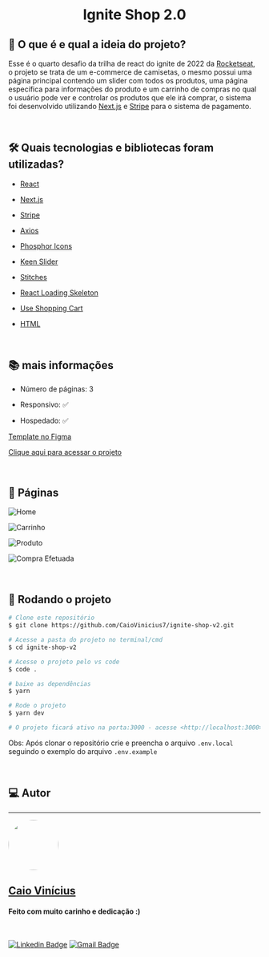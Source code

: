 <h1 align="center"> 
	Ignite Shop 2.0
</h1>

## 💭 O que é e qual a ideia do projeto?

Esse é o quarto desafio da trilha de react do ignite de 2022 da [Rocketseat](https://www.rocketseat.com.br/), o projeto se trata de um e-commerce de camisetas, o mesmo possui uma página principal contendo um slider com todos os produtos, uma página específica para informações do produto e um carrinho de compras no qual o usuário pode ver e controlar os produtos que ele irá comprar, o sistema foi desenvolvido utilizando [Next.js](https://nextjs.org/) e [Stripe](https://stripe.com/br) para o sistema de pagamento.

<br>

## 🛠 Quais tecnologias e bibliotecas foram utilizadas?

- [React](https://pt-br.reactjs.org/)

- [Next.js](https://nextjs.org/)

- [Stripe](https://www.npmjs.com/package/stripe)

- [Axios](https://axios-http.com/ptbr/)

- [Phosphor Icons](https://phosphoricons.com/)

- [Keen Slider](https://keen-slider.io/)

- [Stitches](https://stitches.dev/)

- [React Loading Skeleton](https://github.com/dvtng/react-loading-skeleton)

- [Use Shopping Cart](https://useshoppingcart.com/)

- [HTML](https://developer.mozilla.org/pt-BR/docs/Web/HTML)

<br>

## 📚 mais informações

- Número de páginas: 3

- Responsivo: ✅

- Hospedado: ✅

[Template no Figma](<https://www.figma.com/file/XZIcRuhshikPlXRDZg2s6h/Ignite-Shop-2.0-(Copy)?node-id=0%3A1>)

[Clique aqui para acessar o projeto](https://ignite-shop-v2-r9y4.vercel.app/)

<br>

## 📝 Páginas

![Home](https://i.imgur.com/UFd6UGj.png)

![Carrinho](https://i.imgur.com/GwT205y.png)

![Produto](https://i.imgur.com/FQhTvXg.png)

![Compra Efetuada](https://i.imgur.com/Fd8Mwd5.png)

<br>

## 🎲 Rodando o projeto

```bash
# Clone este repositório
$ git clone https://github.com/CaioVinicius7/ignite-shop-v2.git

# Acesse a pasta do projeto no terminal/cmd
$ cd ignite-shop-v2

# Acesse o projeto pelo vs code
$ code .

# baixe as dependências
$ yarn

# Rode o projeto
$ yarn dev

# O projeto ficará ativo na porta:3000 - acesse <http://localhost:3000>
```

Obs: Após clonar o repositório crie e preencha o arquivo `.env.local` seguindo o exemplo do arquivo `.env.example`

<br>

## 💻 Autor

---

<a href="https://www.linkedin.com/in/caio-vin%C3%ADcius-87a761200/">
 <img style="border-radius: 50%;" src="https://avatars.githubusercontent.com/u/62827681?s=400&u=f0b18831e6690a901f956d637933b9ee2dca3104&v=4" width="100px;" alt=""/>
 <br>
 <h2><b>Caio Vinícius</b></h2></a>

<h4> Feito com muito carinho e dedicação :) </h4>

<br>

[![Linkedin Badge](https://img.shields.io/badge/-caio%20vinícius-blue?style=flat-square&logo=Linkedin&logoColor=white&link=https://www.linkedin.com/in/tgmarinho/)](https://www.linkedin.com/in/caio-vin%C3%ADcius-87a761200/)
[![Gmail Badge](https://img.shields.io/badge/-caio1525pereira@gmail.com-c14438?style=flat-square&logo=Gmail&logoColor=white&link=mailto:caio1525pereira@gmail.com)](mailto:caio1525pereira@gmail.com)
